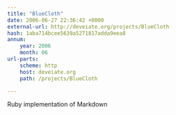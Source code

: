 ```yaml
---
title: "BlueCloth"
date: 2006-06-27 22:36:42 +0000
external-url: http://deveiate.org/projects/BlueCloth
hash: 1aba714bcee5639a5271817adda9eea8
annum:
    year: 2006
    month: 06
url-parts:
    scheme: http
    host: deveiate.org
    path: /projects/BlueCloth

---
```


Ruby implementation of Markdown
